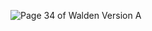 ![Page 34 of *Walden* Version A](https://cdm16003.contentdm.oclc.org/digital/iiif/p16003coll16/32/full/pct:10/0/default.jpg)

